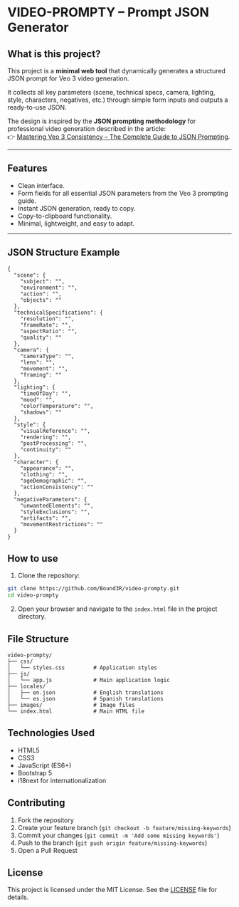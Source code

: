 # VIDEO-PROMPTY – Prompt JSON Generator

## What is this project?

This project is a **minimal web tool** that dynamically generates a structured JSON prompt for Veo 3 video generation.  

It collects all key parameters (scene, technical specs, camera, lighting, style, characters, negatives, etc.) through simple form inputs and outputs a ready-to-use JSON.  

The design is inspired by the **JSON prompting methodology** for professional video generation described in the article:  
👉 [Mastering Veo 3 Consistency – The Complete Guide to JSON Prompting](https://medium.com/@ai.in.motion.blog/mastering-veo-3-consistency-the-complete-guide-to-json-prompting-for-professional-video-generation-8ab45ee7239b).  

---

## Features

- Clean interface.  
- Form fields for all essential JSON parameters from the Veo 3 prompting guide.  
- Instant JSON generation, ready to copy.  
- Copy-to-clipboard functionality.  
- Minimal, lightweight, and easy to adapt.

---

## JSON Structure Example

```jsonc
{
  "scene": {
    "subject": "",
    "environment": "",
    "action": "",
    "objects": ""
  },
  "technicalSpecifications": {
    "resolution": "",
    "frameRate": "",
    "aspectRatio": "",
    "quality": ""
  },
  "camera": {
    "cameraType": "",
    "lens": "",
    "movement": "",
    "framing": ""
  },
  "lighting": {
    "timeOfDay": "",
    "mood": "",
    "colorTemperature": "",
    "shadows": ""
  },
  "style": {
    "visualReference": "",
    "rendering": "",
    "postProcessing": "",
    "continuity": ""
  },
  "character": {
    "appearance": "",
    "clothing": "",
    "ageDemographic": "",
    "actionConsistency": ""
  },
  "negativeParameters": {
    "unwantedElements": "",
    "styleExclusions": "",
    "artifacts": "",
    "movementRestrictions": ""
  }
}
```


## How to use

1. Clone the repository:
```bash
git clone https://github.com/Bound3R/video-prompty.git
cd video-prompty
```

2. Open your browser and navigate to the `index.html` file in the project directory.

## File Structure

```
video-prompty/
├── css/
│   └── styles.css         # Application styles
├── js/
│   └── app.js             # Main application logic
├── locales/
│   ├── en.json            # English translations
│   └── es.json            # Spanish translations
├── images/                # Image files
└── index.html             # Main HTML file
```

## Technologies Used

- HTML5
- CSS3
- JavaScript (ES6+)
- Bootstrap 5
- i18next for internationalization

## Contributing

1. Fork the repository
2. Create your feature branch (`git checkout -b feature/missing-keywords`)
3. Commit your changes (`git commit -m 'Add some missing keywords'`)
4. Push to the branch (`git push origin feature/missing-keywords`)
5. Open a Pull Request

## License

This project is licensed under the MIT License. See the [LICENSE](./LICENSE) file for details.



